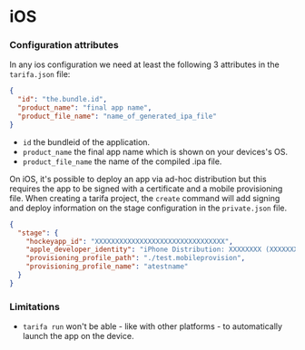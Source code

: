# iOS

### Configuration attributes

In any ios configuration we need at least the following 3 attributes in the `tarifa.json`
file:

``` json
{
  "id": "the.bundle.id",
  "product_name": "final app name",
  "product_file_name": "name_of_generated_ipa_file"
}
```

* `id` the bundleid of the application.
* `product_name` the final app name which is shown on your devices's OS.
* `product_file_name` the name of the compiled .ipa file.

On iOS, it's possible to deploy an app via ad-hoc distribution but this requires
the app to be signed with a certificate and a mobile provisioning file. When
creating a tarifa project, the `create` command will add signing and deploy information
on the stage configuration in the `private.json` file.

``` json
{
  "stage": {
    "hockeyapp_id": "XXXXXXXXXXXXXXXXXXXXXXXXXXXXXXXX",
    "apple_developer_identity": "iPhone Distribution: XXXXXXXX (XXXXXXXXXX)",
    "provisioning_profile_path": "./test.mobileprovision",
    "provisioning_profile_name": "atestname"
  }
}
```

### Limitations

* `tarifa run` won't be able - like with other platforms - to automatically launch
the app on the device.
